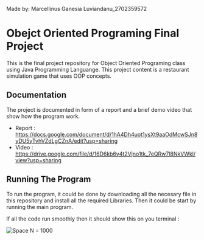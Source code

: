Made by: Marcellinus Ganesia Luviandanu_2702359572

# Obejct Oriented Programing Final Project

This is the final project repository for Object Oriented Programing class using Java Programming Languange. This project content is a restaurant simulation game that uses OOP concepts.

## Documentation

The project is documented in form of a report and a brief demo video that show how the program work.

- Report : https://docs.google.com/document/d/1hA4Dh4uot1ysXt9aaOdMcwSJn8yDU5yTvhVZdLgCZnA/edit?usp=sharing
- Video : https://drive.google.com/file/d/16D6kb6y4t2Vjno1tk_7eQRw7l8NkVWkl/view?usp=sharing


## Running The Program

To run the program, it could be done by downloading all the necesary file in this repository and install all the required Libraries. Then it could be start by running the main program.

If all the code run smoothly then it should show this on you terminal :

![Space N = 1000](images/main.png)
